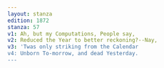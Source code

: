 ```yaml
---
layout: stanza
edition: 1872
stanza: 57
v1: Ah, but my Computations, People say,
v2: Reduced the Year to better reckoning?--Nay,
v3: 'Twas only striking from the Calendar
v4: Unborn To-morrow, and dead Yesterday.
---
```

